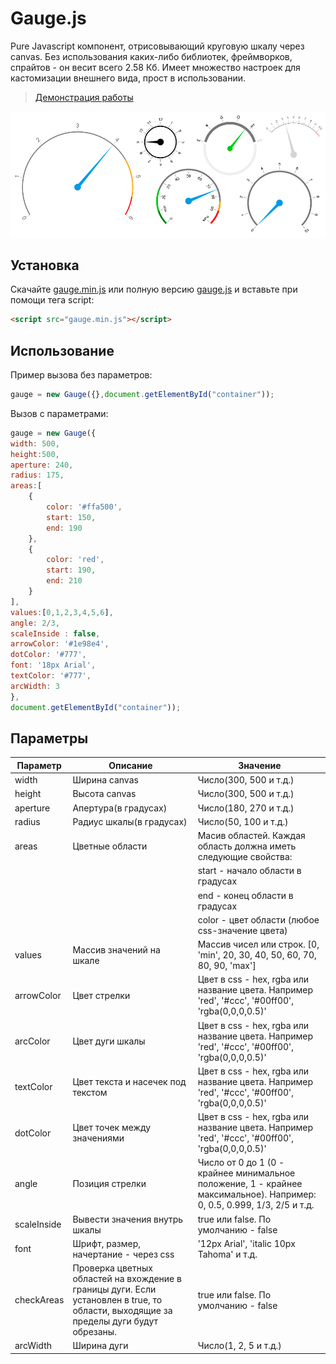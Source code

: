 # Gauge.js

Pure Javascript компонент, отрисовывающий круговую шкалу через canvas. Без использования каких-либо библиотек, фреймворков, спрайтов - он весит всего 2.58 Кб. Имеет множество настроек для кастомизации внешнего вида, прост в использовании.

> [Демонстрация работы](http://dmnv.ru/gauge-demo/)

![](demo/demo.png)

## Установка
Скачайте [gauge.min.js](http://dmnv.ru/gauge-demo/gauge.min.js) или полную версию [gauge.js](http://dmnv.ru/gauge-demo/gauge.js) и вставьте при помощи тега script:

```html
<script src="gauge.min.js"></script>
```

## Использование

Пример вызова без параметров:
```javascript
gauge = new Gauge({},document.getElementById("container"));
```

Вызов с параметрами:
```javascript
gauge = new Gauge({
width: 500,
height:500,
aperture: 240,
radius: 175,
areas:[
	{
		color: '#ffa500',
		start: 150,
		end: 190
	},
	{
		color: 'red',
		start: 190,
		end: 210
	}
],
values:[0,1,2,3,4,5,6],
angle: 2/3,
scaleInside : false,
arrowColor: '#1e98e4',
dotColor: '#777',
font: '18px Arial',
textColor: '#777',
arcWidth: 3
}, 
document.getElementById("container"));
```
## Параметры 

  Параметр               | Описание                | Значение               |
-------------------------|-------------------------|------------------------|
width                    | Ширина canvas           | Число(300, 500 и т.д.) |
height                   | Высота canvas           | Число(300, 500 и т.д.) |
aperture                 | Апертура(в градусах)    | Число(180, 270 и т.д.) |
radius                   | Радиус шкалы(в градусах)| Число(50, 100 и т.д.)  |
areas                    | Цветные области         | Масив областей. Каждая область должна иметь следующие свойства:    |
                    |          | start - начало области в градусах   |
                    |          | end - конец области в градусах   |
                    |          | color - цвет области (любое css-значение цвета)   |
values                   | Массив значений на шкале| Массив чисел или строк. [0, 'min', 20, 30, 40, 50, 60, 70, 80, 90, 'max']  |
arrowColor                   | Цвет стрелки| Цвет в css - hex, rgba или название цвета. Например 'red', '#ccc', '#00ff00', 'rgba(0,0,0,0.5)' |
arcColor                 | Цвет дуги шкалы| Цвет в css - hex, rgba или название цвета. Например 'red', '#ccc', '#00ff00', 'rgba(0,0,0,0.5)' |
textColor                  | Цвет текста и насечек под текстом| Цвет в css - hex, rgba или название цвета. Например 'red', '#ccc', '#00ff00', 'rgba(0,0,0,0.5)' |
dotColor                  | Цвет точек между значениями| Цвет в css - hex, rgba или название цвета. Например 'red', '#ccc', '#00ff00', 'rgba(0,0,0,0.5)' |
angle                   | Позиция стрелки          | Число от 0 до 1 (0 - крайнее минимальное положение, 1 - крайнее максимальное). Например: 0, 0.5, 0.999, 1/3, 2/5 и т.д. |
scaleInside                    | Вывести значения внутрь шкалы           | true или false. По умолчанию - false |
font                    | Шрифт, размер, начертание - через css          | '12px Arial', 'italic 10px Tahoma' и т.д. |
checkAreas                    | Проверка цветных областей на вхождение в границы дуги. Если установлен в true, то области, выходящие за пределы дуги будут обрезаны.          | true или false. По умолчанию - false |
arcWidth                    | Ширина дуги           | Число(1, 2, 5 и т.д.) |




